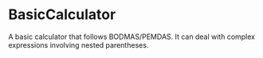 # BasicCalculator
A basic calculator that follows BODMAS/PEMDAS. It can deal with complex expressions involving nested parentheses.
